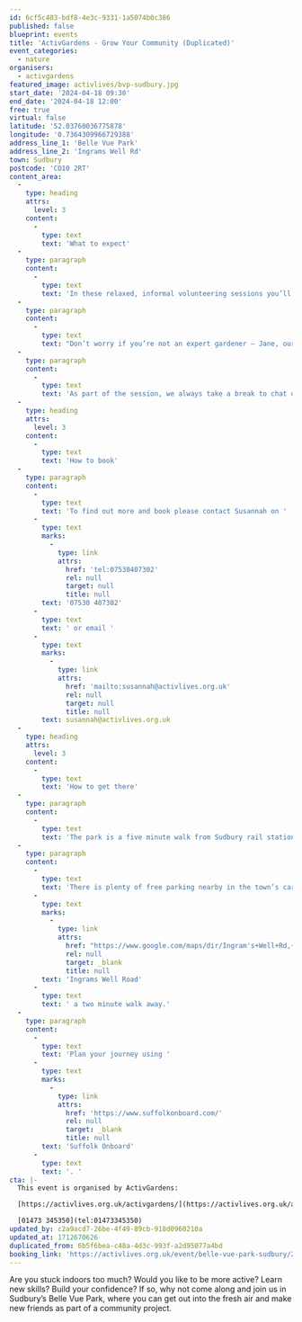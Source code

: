```yaml
---
id: 6cf5c403-bdf8-4e3c-9331-1a5074b0c386
published: false
blueprint: events
title: 'ActivGardens - Grow Your Community (Duplicated)'
event_categories:
  - nature
organisers:
  - activgardens
featured_image: activlives/bvp-sudbury.jpg
start_date: '2024-04-18 09:30'
end_date: '2024-04-18 12:00'
free: true
virtual: false
latitude: '52.03760036775878'
longitude: '0.7364309966729388'
address_line_1: 'Belle Vue Park'
address_line_2: 'Ingrams Well Rd'
town: Sudbury
postcode: 'CO10 2RT'
content_area:
  -
    type: heading
    attrs:
      level: 3
    content:
      -
        type: text
        text: 'What to expect'
  -
    type: paragraph
    content:
      -
        type: text
        text: 'In these relaxed, informal volunteering sessions you’ll be part of a friendly group of local people who enjoy working together and making the park bloom for the whole community. '
  -
    type: paragraph
    content:
      -
        type: text
        text: "Don’t worry if you’re not an expert gardener – Jane, our Project Co-ordinator, will help you find a suitable job, and you can learn alongside others too.\_ "
  -
    type: paragraph
    content:
      -
        type: text
        text: 'As part of the session, we always take a break to chat over a cuppa and biscuit.'
  -
    type: heading
    attrs:
      level: 3
    content:
      -
        type: text
        text: 'How to book'
  -
    type: paragraph
    content:
      -
        type: text
        text: 'To find out more and book please contact Susannah on '
      -
        type: text
        marks:
          -
            type: link
            attrs:
              href: 'tel:07530407302'
              rel: null
              target: null
              title: null
        text: '07530 407302'
      -
        type: text
        text: ' or email '
      -
        type: text
        marks:
          -
            type: link
            attrs:
              href: 'mailto:susannah@activlives.org.uk'
              rel: null
              target: null
              title: null
        text: susannah@activlives.org.uk
  -
    type: heading
    attrs:
      level: 3
    content:
      -
        type: text
        text: 'How to get there'
  -
    type: paragraph
    content:
      -
        type: text
        text: 'The park is a five minute walk from Sudbury rail station and a six minute walk from the bus station. '
  -
    type: paragraph
    content:
      -
        type: text
        text: 'There is plenty of free parking nearby in the town’s car parks and on '
      -
        type: text
        marks:
          -
            type: link
            attrs:
              href: "https://www.google.com/maps/dir/Ingram's+Well+Rd,+Sudbury/Belle+Vue+Park,+Sudbury/@52.0375521,0.7370701,18.75z/data=!4m14!4m13!1m5!1m1!1s0x47d8556cffe2cd5d:0xc8923b7b12bf0a4c!2m2!1d0.7376671!2d52.0378417!1m5!1m1!1s0x47d8556d9f2ba839:0x3b892fbce45be7a5!2m2!1d0.7364272!2d52.0374544!3e2?entry=ttu"
              rel: null
              target: _blank
              title: null
        text: 'Ingrams Well Road'
      -
        type: text
        text: ' a two minute walk away.'
  -
    type: paragraph
    content:
      -
        type: text
        text: 'Plan your journey using '
      -
        type: text
        marks:
          -
            type: link
            attrs:
              href: 'https://www.suffolkonboard.com/'
              rel: null
              target: _blank
              title: null
        text: 'Suffolk Onboard'
      -
        type: text
        text: '. '
cta: |-
  This event is organised by ActivGardens:

  [https://activlives.org.uk/activgardens/](https://activlives.org.uk/activgardens/) 

  [01473 345350](tel:01473345350)
updated_by: c2a9acd7-26be-4f49-89cb-918d0960210a
updated_at: 1712670626
duplicated_from: 6b5f6bea-c48a-4d3c-993f-a2d95077a4bd
booking_link: 'https://activlives.org.uk/event/belle-vue-park-sudbury/2024-04-18/'
---
```

Are you stuck indoors too much? Would you like to be more active? Learn new skills? Build your confidence? If so, why not come along and join us in Sudbury’s Belle Vue Park, where you can get out into the fresh air and make new friends as part of a community project.